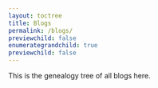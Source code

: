 ```yaml
---
layout: toctree
title: Blogs
permalink: /blogs/
previewchild: false
enumerategrandchild: true
previewchild: false
---
```


This is the genealogy tree of all blogs here.